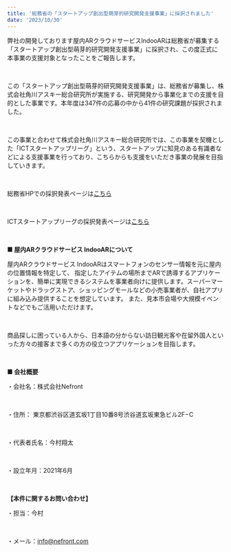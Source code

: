 ```yaml
---
title: '総務省の「スタートアップ創出型萌芽的研究開発支援事業」に採択されました'
date: '2023/10/30'
---
```


弊社の開発しております屋内ARクラウドサービスIndooARは総務省が募集する「スタートアップ創出型萌芽的研究開発支援事業」に採択され、この度正式に本事業の支援対象となったことをご報告します。

<br />

この「スタートアップ創出型萌芽的研究開発支援事業」は、総務省が募集し、株式会社角川アスキー総合研究所が実施する、研究開発から事業化までの支援を目的とした事業です。本年度は347件の応募の中から41件の研究課題が採択されました。

<br />

この事業と合わせて株式会社角川アスキー総合研究所では、この事業を契機とした「ICTスタートアップリーグ」という、スタートアップに知見のある有識者などによる支援事業を行っており、こちらからも支援をいただき事業の発展を目指していきます。

<br />

総務省HPでの採択発表ページは[こちら](https://www.soumu.go.jp/menu_news/s-news/01tsushin03_02000381.html)

<br />

ICTスタートアップリーグの採択発表ページは[こちら](https://ict.startupleague.go.jp/candidate/)

<br />

<strong>■ 屋内ARクラウドサービス IndooARについて</strong>

屋内ARクラウドサービス IndooARはスマートフォンのセンサー情報を元に屋内の位置情報を特定して、 指定したアイテムの場所までARで誘導するアプリケーションを、簡単に実現できるシステムを事業者向けに提供します。スーパーマーケットやドラッグストア、ショッピングモールなどの小売事業者が、自社アプリに組み込み提供することを想定しています。 また、見本市会場や大規模イベントなどでもご活用いただけます。

<br />

商品探しに困っている人から、日本語の分からない訪日観光客や在留外国人といった方々の接客まで多くの方の役立つアプリケーションを目指します。

<br />

<strong>■ 会社概要</strong>

・会社名：株式会社Nefront

<br />

・住所： 東京都渋谷区道玄坂1丁目10番8号渋谷道玄坂東急ビル2F−C

<br />

・代表者氏名：今村翔太

<br />

・設立年月：2021年6月

<br />

<strong>【本件に関するお問い合わせ】</strong>

・担当：今村

<br />

・メール：info@nefront.com
